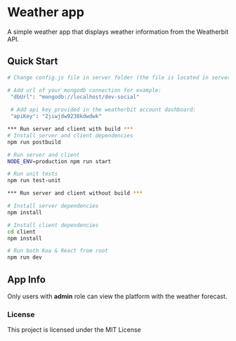 # Weather app
A simple weather app that displays weather information from the Weatherbit API. 
## Quick Start

```bash
# Change config.js file in server folder (the file is located in server/config.js)

# Add url of your mongodb connection for example:
 "dbUrl": "mongodb://localhost/dev-social"
 
 # Add api key provided in the weatherbit account dashboard:
 "apiKey": "2jiwjdw9238kdwdwk"
```

```bash
*** Run server and client with build ***
# Install server and client dependencies
npm run postbuild

# Run server and client
NODE_ENV=production npm run start

# Run unit tests
npm run test-unit

*** Run server and client without build ***

# Install server dependencies
npm install

# Install client dependencies
cd client
npm install

# Run both Koa & React from root
npm run dev
```

## App Info
Only users with **admin** role can view the platform with the weather forecast.

### License
This project is licensed under the MIT License
